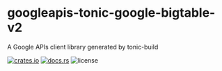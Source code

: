 # googleapis-tonic-google-bigtable-v2

A Google APIs client library generated by tonic-build

[![crates.io](https://img.shields.io/crates/v/googleapis-tonic-google-bigtable-v2)](https://crates.io/crates/googleapis-tonic-google-bigtable-v2)
[![docs.rs](https://img.shields.io/docsrs/googleapis-tonic-google-bigtable-v2)](https://docs.rs/googleapis-tonic-google-bigtable-v2)
![license](https://img.shields.io/crates/l/googleapis-tonic-google-bigtable-v2)
